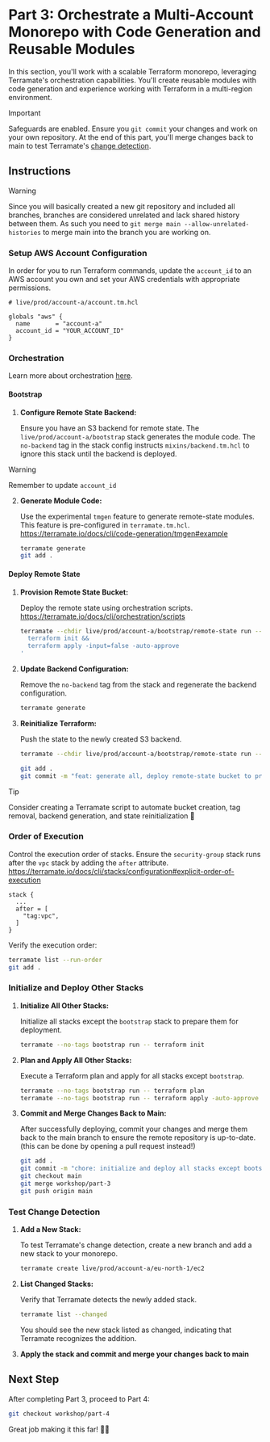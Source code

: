# Part 3: Orchestrate a Multi-Account Monorepo with Code Generation and Reusable Modules

In this section, you'll work with a scalable Terraform monorepo, leveraging Terramate's orchestration capabilities. You'll create reusable modules with code generation and experience working with Terraform in a multi-region environment.

> [!IMPORTANT]
> Safeguards are enabled. Ensure you `git commit` your changes and work on your own repository. At the end of this part, you'll merge changes back to main to test Terramate's [change detection](https://terramate.io/docs/cli/change-detection/).

## Instructions

> [!WARNING]
> Since you will basically created a new git repository and included all branches, branches are considered unrelated and lack shared history between them. As such you need to `git merge main --allow-unrelated-histories` to merge main into the branch you are working on.

### Setup AWS Account Configuration

In order for you to run Terraform commands, update the `account_id` to an AWS account you own and set your AWS credentials with appropriate permissions.

```hcl
# live/prod/account-a/account.tm.hcl

globals "aws" {
  name       = "account-a"
  account_id = "YOUR_ACCOUNT_ID"
}
```

### Orchestration

Learn more about orchestration [here](https://terramate.io/docs/cli/orchestration/).

#### Bootstrap

1. **Configure Remote State Backend:**

   Ensure you have an S3 backend for remote state. The `live/prod/account-a/bootstrap` stack generates the module code. The `no-backend` tag in the stack config instructs `mixins/backend.tm.hcl` to ignore this stack until the backend is deployed.

  > [!WARNING]
  > Remember to update `account_id`

2. **Generate Module Code:**

   Use the experimental `tmgen` feature to generate remote-state modules. This feature is pre-configured in `terramate.tm.hcl`. <https://terramate.io/docs/cli/code-generation/tmgen#example>

   ```bash
   terramate generate
   git add .
   ```

#### Deploy Remote State

1. **Provision Remote State Bucket:**

   Deploy the remote state using orchestration scripts. <https://terramate.io/docs/cli/orchestration/scripts>

   ```bash
   terramate --chdir live/prod/account-a/bootstrap/remote-state run -- sh -c '
     terraform init &&
     terraform apply -input=false -auto-approve
   '
   ```

2. **Update Backend Configuration:**

   Remove the `no-backend` tag from the stack and regenerate the backend configuration.

   ```bash
   terramate generate
   ```

3. **Reinitialize Terraform:**

   Push the state to the newly created S3 backend.

   ```bash
   terramate --chdir live/prod/account-a/bootstrap/remote-state run -- terraform init -migrate-state

   git add .
   git commit -m "feat: generate all, deploy remote-state bucket to prod account-a"
   ```  

  > [!TIP]
  > Consider creating a Terramate script to automate bucket creation, tag removal, backend generation, and state reinitialization 🧠

### Order of Execution

Control the execution order of stacks. Ensure the `security-group` stack runs after the `vpc` stack by adding the `after` attribute. <https://terramate.io/docs/cli/stacks/configuration#explicit-order-of-execution>

```hcl
stack {
  ...
  after = [
    "tag:vpc",
  ]
}
```

Verify the execution order:

```bash
terramate list --run-order
git add .
```

### Initialize and Deploy Other Stacks

1. **Initialize All Other Stacks:**

   Initialize all stacks except the `bootstrap` stack to prepare them for deployment.

   ```bash
   terramate --no-tags bootstrap run -- terraform init
   ```

2. **Plan and Apply All Other Stacks:**

   Execute a Terraform plan and apply for all stacks except `bootstrap`.

   ```bash
   terramate --no-tags bootstrap run -- terraform plan
   terramate --no-tags bootstrap run -- terraform apply -auto-approve
   ```

3. **Commit and Merge Changes Back to Main:**

   After successfully deploying, commit your changes and merge them back to the main branch to ensure the remote repository is up-to-date. (this can be done by opening a pull request instead!)

   ```bash
   git add .
   git commit -m "chore: initialize and deploy all stacks except bootstrap"
   git checkout main
   git merge workshop/part-3
   git push origin main
   ```

### Test Change Detection

1. **Add a New Stack:**

   To test Terramate's change detection, create a new branch and add a new stack to your monorepo.

   ```bash
   terramate create live/prod/account-a/eu-north-1/ec2
   ```

2. **List Changed Stacks:**

   Verify that Terramate detects the newly added stack.

   ```bash
   terramate list --changed
   ```

   You should see the new stack listed as changed, indicating that Terramate recognizes the addition.

3. **Apply the stack and commit and merge your changes back to main**

## Next Step

After completing Part 3, proceed to Part 4:

```bash
git checkout workshop/part-4
```

Great job making it this far! 🖖🏼
